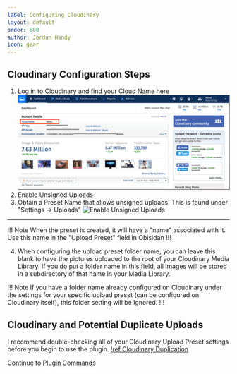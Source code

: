 ```yaml
---
label: Configuring Cloudinary
layout: default
order: 800
author: Jordan Handy
icon: gear
---
```

## Cloudinary Configuration Steps
1. Log in to Cloudinary and find your Cloud Name here
![Cloudinary Dashboard](assets/cloudinary-dash.png)
2. Enable Unsigned Uploads
3. Obtain a Preset Name that allows unsigned uploads.  This is found under "Settings -> Uploads"
![Enable Unsigned Uploads](https://support.cloudinary.com/hc/article_attachments/360023056072/upload-preset.png)
---

!!! Note
When the preset is created, it will have a "name" associated with it.  Use this name in the "Upload Preset" field in Obisidan
!!!

4. When configuring the upload preset folder name, you can leave this blank to have the pictures uploaded to the root of your Cloudinary Media Library.  If you do put a folder name in this field, all images will be stored in a subdirectory of that name in your Media Library.

!!! Note
If you have a folder name already configured on Cloudinary under the settings for your specific upload preset (can be configured on Cloudinary itself), this folder setting will be ignored.
!!!

## Cloudinary and Potential Duplicate Uploads
I recommend double-checking all of your Cloudinary Upload Preset settings before you begin to use the plugin.
[!ref Cloudinary Duplication](cloudinary-duplication.md)

Continue to [Plugin Commands](plugin-commands.md)